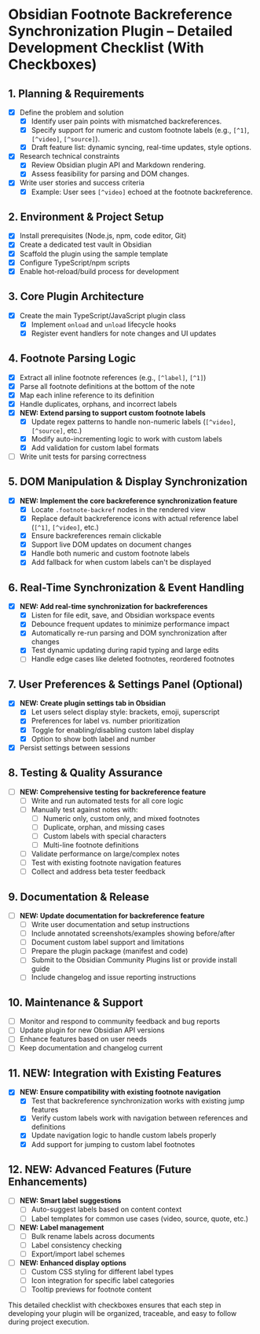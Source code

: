 # Obsidian Footnote Backreference Synchronization Plugin – Detailed Development Checklist (With Checkboxes)

## 1. Planning & Requirements

- [x] Define the problem and solution
  - [x] Identify user pain points with mismatched backreferences.
  - [x] Specify support for numeric and custom footnote labels (e.g., `[^1]`, `[^video]`, `[^source]`).
  - [x] Draft feature list: dynamic syncing, real-time updates, style options.
- [x] Research technical constraints
  - [x] Review Obsidian plugin API and Markdown rendering.
  - [x] Assess feasibility for parsing and DOM changes.
- [x] Write user stories and success criteria
  - [x] Example: User sees `[^video]` echoed at the footnote backreference.

## 2. Environment & Project Setup

- [x] Install prerequisites (Node.js, npm, code editor, Git)
- [x] Create a dedicated test vault in Obsidian
- [x] Scaffold the plugin using the sample template
- [x] Configure TypeScript/npm scripts
- [x] Enable hot-reload/build process for development

## 3. Core Plugin Architecture

- [x] Create the main TypeScript/JavaScript plugin class
  - [x] Implement `onload` and `unload` lifecycle hooks
  - [x] Register event handlers for note changes and UI updates

## 4. Footnote Parsing Logic

- [x] Extract all inline footnote references (e.g., `[^label]`, `[^1]`)
- [x] Parse all footnote definitions at the bottom of the note
- [x] Map each inline reference to its definition
- [x] Handle duplicates, orphans, and incorrect labels
- [x] **NEW: Extend parsing to support custom footnote labels**
  - [x] Update regex patterns to handle non-numeric labels (`[^video]`, `[^source]`, etc.)
  - [x] Modify auto-incrementing logic to work with custom labels
  - [x] Add validation for custom label formats
- [ ] Write unit tests for parsing correctness

## 5. DOM Manipulation & Display Synchronization

- [x] **NEW: Implement the core backreference synchronization feature**
  - [x] Locate `.footnote-backref` nodes in the rendered view
  - [x] Replace default backreference icons with actual reference label (`[^1]`, `[^video]`, etc.)
  - [x] Ensure backreferences remain clickable
  - [x] Support live DOM updates on document changes
  - [x] Handle both numeric and custom footnote labels
  - [x] Add fallback for when custom labels can't be displayed

## 6. Real-Time Synchronization & Event Handling

- [x] **NEW: Add real-time synchronization for backreferences**
  - [x] Listen for file edit, save, and Obsidian workspace events
  - [x] Debounce frequent updates to minimize performance impact
  - [x] Automatically re-run parsing and DOM synchronization after changes
  - [x] Test dynamic updating during rapid typing and large edits
  - [ ] Handle edge cases like deleted footnotes, reordered footnotes

## 7. User Preferences & Settings Panel (Optional)

- [x] **NEW: Create plugin settings tab in Obsidian**
  - [x] Let users select display style: brackets, emoji, superscript
  - [x] Preferences for label vs. number prioritization
  - [x] Toggle for enabling/disabling custom label display
  - [x] Option to show both label and number
- [x] Persist settings between sessions

## 8. Testing & Quality Assurance

- [ ] **NEW: Comprehensive testing for backreference feature**
  - [ ] Write and run automated tests for all core logic
  - [ ] Manually test against notes with:
    - [ ] Numeric only, custom only, and mixed footnotes
    - [ ] Duplicate, orphan, and missing cases
    - [ ] Custom labels with special characters
    - [ ] Multi-line footnote definitions
  - [ ] Validate performance on large/complex notes
  - [ ] Test with existing footnote navigation features
  - [ ] Collect and address beta tester feedback

## 9. Documentation & Release

- [ ] **NEW: Update documentation for backreference feature**
  - [ ] Write user documentation and setup instructions
  - [ ] Include annotated screenshots/examples showing before/after
  - [ ] Document custom label support and limitations
  - [ ] Prepare the plugin package (manifest and code)
  - [ ] Submit to the Obsidian Community Plugins list or provide install guide
  - [ ] Include changelog and issue reporting instructions

## 10. Maintenance & Support

- [ ] Monitor and respond to community feedback and bug reports
- [ ] Update plugin for new Obsidian API versions
- [ ] Enhance features based on user needs
- [ ] Keep documentation and changelog current

## 11. **NEW: Integration with Existing Features**

- [x] **NEW: Ensure compatibility with existing footnote navigation**
  - [x] Test that backreference synchronization works with existing jump features
  - [x] Verify custom labels work with navigation between references and definitions
  - [x] Update navigation logic to handle custom labels properly
  - [x] Add support for jumping to custom label footnotes

## 12. **NEW: Advanced Features (Future Enhancements)**

- [ ] **NEW: Smart label suggestions**
  - [ ] Auto-suggest labels based on content context
  - [ ] Label templates for common use cases (video, source, quote, etc.)
- [ ] **NEW: Label management**
  - [ ] Bulk rename labels across documents
  - [ ] Label consistency checking
  - [ ] Export/import label schemes
- [ ] **NEW: Enhanced display options**
  - [ ] Custom CSS styling for different label types
  - [ ] Icon integration for specific label categories
  - [ ] Tooltip previews for footnote content

This detailed checklist with checkboxes ensures that each step in developing your plugin will be organized, traceable, and easy to follow during project execution.
